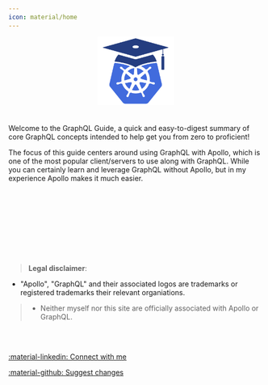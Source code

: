 ```yaml
---
icon: material/home
---
```


<meta name="google-adsense-account" content="ca-pub-4744916432619667">
<center>
    <img src="logo.png" width="30%">
</center>
<br>
<br>
Welcome to the GraphQL Guide, a quick and easy-to-digest summary of core GraphQL concepts intended to help get you from zero to proficient!  
<br>

The focus of this guide centers around using GraphQL with Apollo, which is one of the most popular client/servers to use along with GraphQL. While you can certainly learn and leverage GraphQL without Apollo, but in my experience Apollo makes it much easier.


<br><br>

<br/><br/><br/><br/><br/>
> **Legal disclaimer**:  
>  
> 
* "Apollo", "GraphQL" and their associated logos are trademarks or registered trademarks their relevant organiations.  
>  
> * Neither myself nor this site are officially associated with Apollo or GraphQL. 

<br><br>

[:material-linkedin: Connect with me](https://www.linkedin.com/in/aaronbraundmeier/)

[:material-github: Suggest changes](https://github.com/Braundo/graphql-guide)